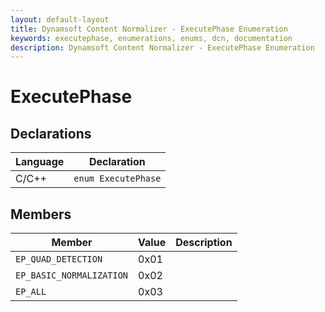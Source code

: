 ```yaml
---
layout: default-layout
title: Dynamsoft Content Normalizer - ExecutePhase Enumeration
keywords: executephase, enumerations, enums, dcn, documentation
description: Dynamsoft Content Normalizer - ExecutePhase Enumeration
---
```


# ExecutePhase

## Declarations

| Language | Declaration |
| -------- | ----------- |
| C/C++ | `enum ExecutePhase` |

## Members

| Member | Value | Description |
| ------ | ----- | ----------- |
| `EP_QUAD_DETECTION` | 0x01 | |
| `EP_BASIC_NORMALIZATION` | 0x02 | |
| `EP_ALL` | 0x03 | |

